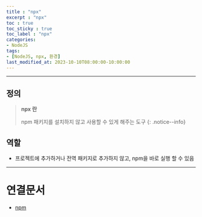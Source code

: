 ```yaml
---
title : "npx"
excerpt : "npx"
toc : true
toc_sticky : true
toc_label : "npx"
categories:
- NodeJS
tags:
- [NodeJS, npx, 환경]
last_modified_at: 2023-10-10T08:00:00-10:00:00
---
```

  
---
  
## 정의
> **npx 란**  
>
> npm 패키지를 설치하지 않고 사용할 수 있게 해주는 도구 
{: .notice--info}  
  
## 역할
- 프로젝트에 추가하거나 전역 패키지로 추가하지 않고, npm을 바로 실행 할 수 있음  
---
  
# 연결문서
- [npm](../../nodejs/nodejs-npm)
  
